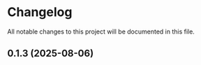 # Changelog

All notable changes to this project will be documented in this file.



## 0.1.3 (2025-08-06)
